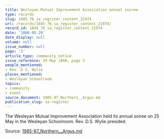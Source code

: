 ```yaml
---
title: Wesleyan Mutual Improvement Association annual soiree
type: records
slug: 1845_76_sa_register_content_21974
url: /records/1845_76_sa_register_content_21974/
record_id: 1845_76_sa_register_content_21974
date: '1868-05-29'
date_display: null
volume: null
issue_number: null
page: '3'
article_type: community_notice
issue_reference: 29 May 1868, page 3
people_mentioned:
- Rev. D.S. Wylie
places_mentioned:
- Wesleyan Schoolroom
topics:
- community
- event
source_document: 1985-87_Northern__Argus.md
publication_slug: sa-register
---
```


The Wesleyan Mutual Improvement Association held its annual soiree on 25 May in the Wesleyan Schoolroom.  Rev. D.S. Wylie presided.

Source: [1985-87_Northern__Argus.md](/downloads/markdown/1985-87_Northern__Argus.md)
